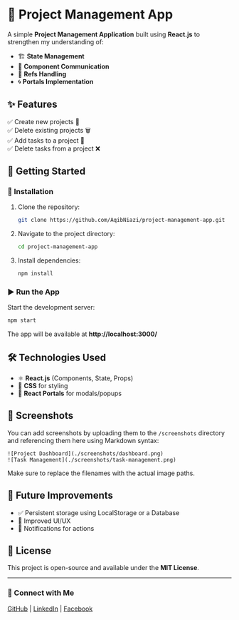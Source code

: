 # 📌 Project Management App

A simple **Project Management Application** built using **React.js** to strengthen my understanding of:
- 🏗️ **State Management**
- 🔄 **Component Communication**
- 🎯 **Refs Handling**
- 🌀 **Portals Implementation**

## ✨ Features
✅ Create new projects 📁  
✅ Delete existing projects 🗑️  
✅ Add tasks to a project 📌  
✅ Delete tasks from a project ❌  

## 🚀 Getting Started

### 🔧 Installation
1. Clone the repository:
   ```bash
   git clone https://github.com/AqibNiazi/project-management-app.git
   ```
2. Navigate to the project directory:
   ```bash
   cd project-management-app
   ```
3. Install dependencies:
   ```bash
   npm install
   ```

### ▶️ Run the App
Start the development server:
```bash
npm start
```

The app will be available at **http://localhost:3000/**

## 🛠️ Technologies Used
- ⚛️ **React.js** (Components, State, Props)
- 🎨 **CSS** for styling
- 📂 **React Portals** for modals/popups

## 📸 Screenshots
You can add screenshots by uploading them to the `/screenshots` directory and referencing them here using Markdown syntax:

```
![Project Dashboard](./screenshots/dashboard.png)
![Task Management](./screenshots/task-management.png)
```

Make sure to replace the filenames with the actual image paths.

## 📌 Future Improvements
- ✅ Persistent storage using LocalStorage or a Database
- 🎨 Improved UI/UX
- 🔔 Notifications for actions

## 📜 License
This project is open-source and available under the **MIT License**.

---

### 🔗 Connect with Me
[GitHub](https://github.com/AqibNiazi) | [LinkedIn](https://www.linkedin.com/in/maqibjaved/) | [Facebook](https://www.facebook.com/muhammadaqib.javed.71)


